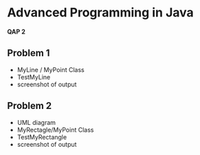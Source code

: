 # Advanced Programming in Java

**QAP 2**

## Problem 1

- MyLine / MyPoint Class
- TestMyLine
- screenshot of output

## Problem 2

- UML diagram
- MyRectagle/MyPoint Class
- TestMyRectangle
- screenshot of output
